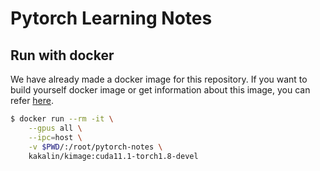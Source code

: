 # Pytorch Learning Notes

## Run with docker

We have already made a docker image for this repository.
If you want to build yourself docker image or get information about this image, you can refer [here](https://github.com/kaka-lin/docker-image).

```bash
$ docker run --rm -it \
    --gpus all \
    --ipc=host \
    -v $PWD/:/root/pytorch-notes \
    kakalin/kimage:cuda11.1-torch1.8-devel
```
